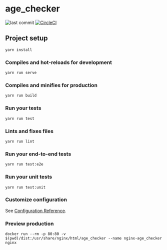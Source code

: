 # age_checker


![last commit](https://img.shields.io/github/last-commit/bundai223/age_checker.svg)
[![CircleCI](https://circleci.com/gh/bundai223/age_checker/tree/master.svg?style=svg)](https://circleci.com/gh/bundai223/age_checker/tree/master)

## Project setup
```
yarn install
```

### Compiles and hot-reloads for development
```
yarn run serve
```

### Compiles and minifies for production
```
yarn run build
```

### Run your tests
```
yarn run test
```

### Lints and fixes files
```
yarn run lint
```

### Run your end-to-end tests
```
yarn run test:e2e
```

### Run your unit tests
```
yarn run test:unit
```

### Customize configuration
See [Configuration Reference](https://cli.vuejs.org/config/).

### Preview production
```
docker run --rm -p 80:80 -v $(pwd)/dist:/usr/share/nginx/html/age_checker --name nginx-age_checker nginx
```
